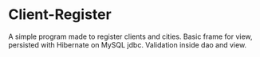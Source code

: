 # Client-Register
A simple program made to register clients and cities. Basic frame for view, persisted with Hibernate on MySQL jdbc. Validation inside dao and view.
